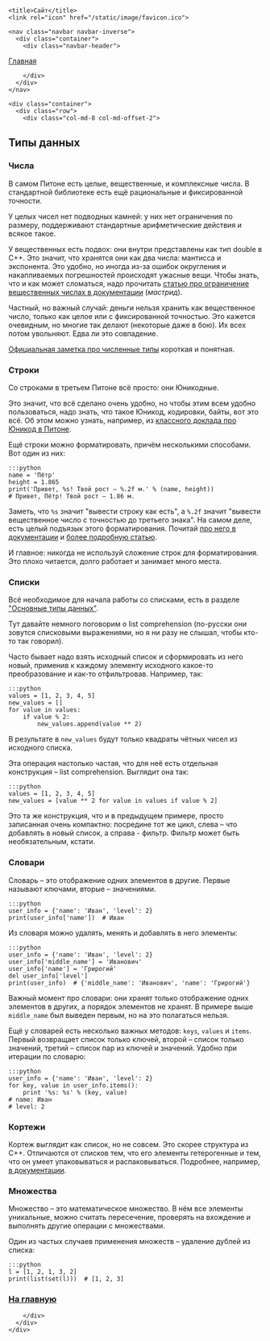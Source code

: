 <!DOCTYPE html>
<html>
  <head>
    <meta charset="utf-8">
    <meta http-equiv="X-UA-Compatible" content="IE=edge">
    <meta name="viewport" content="width=device-width, initial-scale=1">
    <meta name="description" content="">
    <meta name="author" content="">

    <title>Сайт</title>
    <link rel="icon" href="/static/image/favicon.ico">
<!-- Bootstrap core CSS -->
<link href="/static/css/bootstrap.min.css" rel="stylesheet">

<!-- IE10 viewport hack for Surface/desktop Windows 8 bug -->
<link href="/static/css/ie10-viewport-bug-workaround.css" rel="stylesheet">

<!-- Custom styles for this template -->
<link href="/static/css/jumbotron.css" rel="stylesheet">

<!-- Just for debugging purposes. Don't actually copy these 2 lines! -->
<!--[if lt IE 9]><script src="/static/js/ie8-responsive-file-warning.js"></script><![endif]-->
<script src="/static/js/ie-emulation-modes-warning.js"></script>


<!-- HTML5 shim and Respond.js for IE8 support of HTML5 elements and media queries -->
<!--[if lt IE 9]>
  <script src="/static/js/html5shiv.min.js"></script>
  <script src="/static/js/respond.min.js"></script>
<![endif]-->

<!-- Bootstrap core JavaScript
================================================== -->
<!-- Placed at the end of the document so the pages load faster -->
<script src="/static/js/jquery.min.js"></script>
<script src="/static/js/bootstrap.min.js"></script>
<!-- IE10 viewport hack for Surface/desktop Windows 8 bug -->
<script src="/static/js/ie10-viewport-bug-workaround.js"></script>

  </head>

  <body style="padding-top:0px;">

    <nav class="navbar navbar-inverse">
      <div class="container">
        <div class="navbar-header">
          
  <a class="navbar-brand" href="/index.html">Главная</a>

        </div>
      </div>
    </nav>

    <div class="container">
      <div class="row">
        <div class="col-md-8 col-md-offset-2">
          
  <h2>Типы данных</h2>
  <h3>Числа</h3>
<p>В самом Питоне есть целые, вещественные, и комплексные числа. В стандартной библиотеке есть ещё рациональные и
фиксированной точности.</p>
<p>У целых чисел нет подводных камней: у них нет ограничения по размеру, поддерживают стандартные арифметические действия
и всякое такое.</p>
<p>У вещественных есть подвох: они внутри представлены как тип double в С++. Это значит, что хранятся они как два числа:
мантисса и экспонента. Это удобно, но иногда из-за ошибок округления и накапливаемых погрешностей происходят ужасные вещи.
Чтобы знать, что и как может сломаться, надо прочитать
<a href="https://docs.python.org/3.5/tutorial/floatingpoint.html">статью про ограничение вещественных числах в документации</a>
(<em>мастрид</em>).</p>
<p>Частный, но важный случай: деньги нельзя хранить как вещественное число, только как целое или с фиксированной точностью.
Это кажется очевидным, но многие так делают (некоторые даже в бою). Их всех потом увольняют. Едва ли это совпадение.</p>
<p><a href="https://docs.python.org/3.5/library/stdtypes.html#numeric-types-int-float-complex">Официальная заметка про численные типы</a>
короткая и понятная.</p>
<h3>Строки</h3>
<p>Со строками в третьем Питоне всё просто: они Юникодные.</p>
<p>Это значит, что всё сделано очень удобно, но чтобы этим всем удобно пользоваться, надо знать, что такое Юникод, кодировки,
байты, вот это всё. Об этом можно узнать, например, из <a href="https://www.youtube.com/watch?v=sgHbC6udIqc">классного доклада про Юникод в Питоне</a>.</p>
<p>Ещё строки можно форматировать, причём несколькими способами. Вот один из них:</p>
<pre><code>:::python
name = 'Пётр'
height = 1.865
print('Привет, %s! Твой рост – %.2f м.' % (name, height))
# Привет, Пётр! Твой рост – 1.86 м.
</code></pre>
<p>Заметь, что <code>%s</code> значит "вывести строку как есть", а <code>%.2f</code> значит "вывести вещественное число 
с точностью до третьего знака". На самом деле, есть целый подъязык этого форматирования. Почитай 
<a href="https://docs.python.org/3.1/library/string.html#format-specification-mini-language">про него в документации</a>
и <a href="https://pyformat.info/">более подробную статью</a>.</p>
<p>И главное: никогда не используй сложение строк для форматирования. Это плохо читается, долго работает и занимает
много места.</p>
<h3>Списки</h3>
<p>Всё необходимое для начала работы со списками, есть в разделе <a href="http://devman.org/encyclopedia/python_basics/python_basics_base_types/">"Основные типы данных"</a>.</p>
<p>Тут давайте немного поговорим о list comprehension (по-русски они зовутся списковыми выражениями, но я ни разу не слышал,
чтобы кто-то так говорил).</p>
<p>Часто бывает надо взять исходный список и сформировать из него новый, применив к каждому элементу исходного
какое-то преобразование и как-то отфильтровав. Например, так:</p>
<pre><code>:::python
values = [1, 2, 3, 4, 5]
new_values = []
for value in values:
    if value % 2:
        new_values.append(value ** 2)
</code></pre>
<p>В результате в <code>new_values</code> будут только квадраты чётных чисел из исходного списка.</p>
<p>Эта операция настолько частая, что для неё есть отдельная конструкция – list comprehension. Выглядит она так:</p>
<pre><code>:::python
values = [1, 2, 3, 4, 5]
new_values = [value ** 2 for value in values if value % 2]
</code></pre>
<p>Это та же конструкция, что и в предыдущем примере, просто записанная очень компактно: посредине тот же цикл,
слева – что добавлять в новый список, а справа - фильтр. Фильтр может быть необязательным, кстати.</p>
<h3>Словари</h3>
<p>Словарь – это отображение одних элементов в другие. Первые называют ключами, вторые – значениями.</p>
<pre><code>:::python
user_info = {'name': 'Иван', 'level': 2}
print(user_info['name'])  # Иван
</code></pre>
<p>Из словаря можно удалять, менять и добавлять в него элементы:</p>
<pre><code>:::python
user_info = {'name': 'Иван', 'level': 2}
user_info['middle_name'] = 'Иванович'
user_info['name'] = 'Грирогий'
del user_info['level']
print(user_info)  # {'middle_name': 'Иванович', 'name': 'Грирогий'}
</code></pre>
<p>Важный момент про словари: они хранят только отображение одних элементов в других, а порядок элементов не хранят.
В примере выше <code>middle_name</code> был выведен первым, но на это полагаться нельзя.</p>
<p>Ещё у словарей есть несколько важных методов: <code>keys</code>, <code>values</code> и <code>items</code>. Первый возвращает список только ключей, 
второй – список только значений, третий – список пар из ключей и значений. Удобно при итерации по словарю:</p>
<pre><code>:::python
user_info = {'name': 'Иван', 'level': 2}
for key, value in user_info.items():
    print '%s: %s' % (key, value)
# name: Иван
# level: 2
</code></pre>
<h3>Кортежи</h3>
<p>Кортеж выглядит как список, но не совсем. Это скорее структура из C++.
Отличаются от списков тем, что его элементы гетерогенные и тем, что он умеет упаковываться и распаковываться.
Подробнее, например, <a href="https://docs.python.org/2/tutorial/datastructures.html#tuples-and-sequences">в документации</a>.</p>
<h3>Множества</h3>
<p>Множество – это математическое множество. В нём все элементы уникальные, можно считать пересечение,
проверять на вхождение и выполнять другие операции с множествами. </p>
<p>Один из частых случаев применения множеств – удаление дублей из списка:</p>
<pre><code>:::python
l = [1, 2, 1, 3, 2]
print(list(set(l)))  # [1, 2, 3]
</code></pre>
  <h3><a href="/index.html">На главную</a></h3>

        </div>
      </div>
    </div>

  </body>
</html>
